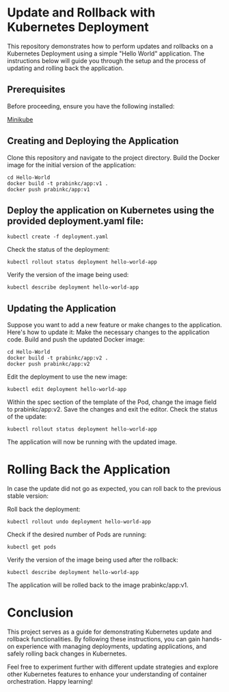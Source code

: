 # Update and Rollback with Kubernetes Deployment
This repository demonstrates how to perform updates and rollbacks on a Kubernetes Deployment using a simple "Hello World" application. The instructions below will guide you through the setup and the process of updating and rolling back the application.

## Prerequisites
Before proceeding, ensure you have the following installed:

[Minikube](https://minikube.sigs.k8s.io/docs/start/)

## Creating and Deploying the Application
Clone this repository and navigate to the project directory.
Build the Docker image for the initial version of the application:

```
cd Hello-World
docker build -t prabinkc/app:v1 .
docker push prabinkc/app:v1
```

## Deploy the application on Kubernetes using the provided deployment.yaml file:

```
kubectl create -f deployment.yaml
```

Check the status of the deployment:

```
kubectl rollout status deployment hello-world-app
```

Verify the version of the image being used:

```
kubectl describe deployment hello-world-app
```

## Updating the Application

Suppose you want to add a new feature or make changes to the application. Here's how to update it:
Make the necessary changes to the application code.
Build and push the updated Docker image:

```
cd Hello-World
docker build -t prabinkc/app:v2 .
docker push prabinkc/app:v2
```

Edit the deployment to use the new image:

```
kubectl edit deployment hello-world-app
```

Within the spec section of the template of the Pod, change the image field to prabinkc/app:v2.
Save the changes and exit the editor.
Check the status of the update:

```
kubectl rollout status deployment hello-world-app
```

The application will now be running with the updated image.

# Rolling Back the Application
In case the update did not go as expected, you can roll back to the previous stable version:

Roll back the deployment:

```
kubectl rollout undo deployment hello-world-app
```

Check if the desired number of Pods are running:
```
kubectl get pods
```

Verify the version of the image being used after the rollback:
```
kubectl describe deployment hello-world-app
```

The application will be rolled back to the image prabinkc/app:v1.

# Conclusion

This project serves as a guide for demonstrating Kubernetes update and rollback functionalities. By following these instructions, you can gain hands-on experience with managing deployments, updating applications, and safely rolling back changes in Kubernetes.

Feel free to experiment further with different update strategies and explore other Kubernetes features to enhance your understanding of container orchestration. Happy learning!


